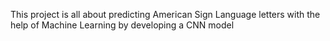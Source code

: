 This project is all about predicting American Sign Language letters with the help of Machine Learning by developing a CNN model
